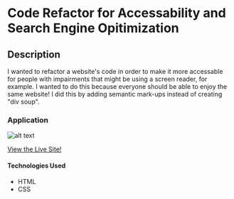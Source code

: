 # Code Refactor for Accessability and Search Engine Opitimization

## Description 
I wanted to refactor a website's code in order to make it more accessable for people with impairments that might be using a screen reader, for example. I wanted to do this because everyone should be able to enjoy the same website! I did this by adding semantic mark-ups instead of creating "div soup".

### Application 
![alt text](assets/images/live-site.png)

[View the Live Site!](https://davidjaguilar104.github.io/code-refactor-accessibility-seo/)

#### Technologies Used
* HTML
* CSS
